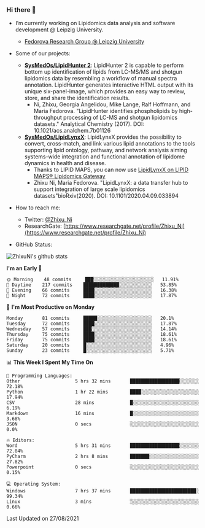### Hi there 👋

- I’m currently working on Lipidomics data analysis and software development @ Leipzig University.
  + [Fedorova Research Group @ Leipzig University](https://home.uni-leipzig.de/fedorova/)
- Some of our projects:
  + **[SysMedOs/LipidHunter 2](https://github.com/SysMedOs/lipidhunter)**: LipidHunter 2 is capable to perform bottom up identification of lipids from LC-MS/MS and shotgun lipidomics data by resembling a workflow of manual spectra annotation. LipidHunter generates interactive HTML output with its unique six-panel-image, which provides an easy way to review, store, and share the identification results. 
    * Ni, Zhixu, Georgia Angelidou, Mike Lange, Ralf Hoffmann, and Maria Fedorova. "LipidHunter identifies phospholipids by high-throughput processing of LC-MS and shotgun lipidomics datasets." Analytical Chemistry (2017). DOI: 10.1021/acs.analchem.7b01126
  + **[SysMedOs/LipidLynxX](https://github.com/SysMedOs/LipidLynxX)**: LipidLynxX provides the possibility to convert, cross-match, and link various lipid annotations to the tools supporting lipid ontology, pathway, and network analysis aiming systems-wide integration and functional annotation of lipidome dynamics in health and disease.
    * Thanks to LIPID MAPS, you can now use [LipidLynxX on LIPID MAPS® Lipidomics Gateway](http://lipidmaps.org/lipidlynxx/)
    * Zhixu Ni, Maria Fedorova. "LipidLynxX: a data transfer hub to support integration of large scale lipidomics datasets"bioRxiv(2020). DOI: 10.1101/2020.04.09.033894
- How to reach me:
  + Twitter: [@Zhixu_Ni](https://twitter.com/Zhixu_Ni)
  + ResearchGate: [https://www.researchgate.net/profile/Zhixu_Ni](https://www.researchgate.net/profile/Zhixu_Ni)

- GitHub Status:

![ZhixuNi's github stats](https://github-readme-stats.vercel.app/api?username=ZhixuNi&show_icons=true&hide=issues)

<!--START_SECTION:waka-->
**I'm an Early 🐤** 

```text
🌞 Morning    48 commits     ███░░░░░░░░░░░░░░░░░░░░░░   11.91% 
🌆 Daytime    217 commits    █████████████░░░░░░░░░░░░   53.85% 
🌃 Evening    66 commits     ████░░░░░░░░░░░░░░░░░░░░░   16.38% 
🌙 Night      72 commits     ████░░░░░░░░░░░░░░░░░░░░░   17.87%

```
📅 **I'm Most Productive on Monday** 

```text
Monday       81 commits     █████░░░░░░░░░░░░░░░░░░░░   20.1% 
Tuesday      72 commits     ████░░░░░░░░░░░░░░░░░░░░░   17.87% 
Wednesday    57 commits     ███░░░░░░░░░░░░░░░░░░░░░░   14.14% 
Thursday     75 commits     ████░░░░░░░░░░░░░░░░░░░░░   18.61% 
Friday       75 commits     ████░░░░░░░░░░░░░░░░░░░░░   18.61% 
Saturday     20 commits     █░░░░░░░░░░░░░░░░░░░░░░░░   4.96% 
Sunday       23 commits     █░░░░░░░░░░░░░░░░░░░░░░░░   5.71%

```


📊 **This Week I Spent My Time On** 

```text
💬 Programming Languages: 
Other                    5 hrs 32 mins       ██████████████████░░░░░░░   72.18% 
Python                   1 hr 22 mins        ████░░░░░░░░░░░░░░░░░░░░░   17.94% 
CSV                      28 mins             █░░░░░░░░░░░░░░░░░░░░░░░░   6.19% 
Markdown                 16 mins             █░░░░░░░░░░░░░░░░░░░░░░░░   3.68% 
JSON                     0 secs              ░░░░░░░░░░░░░░░░░░░░░░░░░   0.0%

🔥 Editors: 
Word                     5 hrs 31 mins       ██████████████████░░░░░░░   72.04% 
PyCharm                  2 hrs 8 mins        ███████░░░░░░░░░░░░░░░░░░   27.82% 
Powerpoint               0 secs              ░░░░░░░░░░░░░░░░░░░░░░░░░   0.15%

💻 Operating System: 
Windows                  7 hrs 37 mins       ████████████████████████░   99.34% 
Linux                    3 mins              ░░░░░░░░░░░░░░░░░░░░░░░░░   0.66%

```


 Last Updated on 27/08/2021
<!--END_SECTION:waka-->
